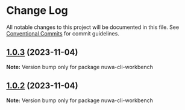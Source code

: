 # Change Log

All notable changes to this project will be documented in this file.
See [Conventional Commits](https://conventionalcommits.org) for commit guidelines.

## [1.0.3](https://github.com/WeilinerL/nuwa-cli/compare/v1.0.2...v1.0.3) (2023-11-04)

**Note:** Version bump only for package nuwa-cli-workbench

## [1.0.2](https://github.com/WeilinerL/nuwa-cli/compare/v1.0.1...v1.0.2) (2023-11-04)

**Note:** Version bump only for package nuwa-cli-workbench
